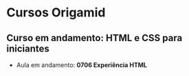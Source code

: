 # Cursos Origamid

## Curso em andamento: HTML e CSS para iniciantes
- Aula em andamento: **0706 Experiência HTML**